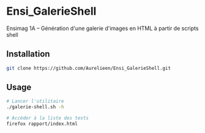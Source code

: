 # Ensi_GalerieShell
Ensimag 1A – Génération d'une galerie d'images en HTML à partir de scripts shell

## Installation
```sh
git clone https://github.com/Aurelieen/Ensi_GalerieShell.git
```

## Usage
```sh
# Lancer l'utilitaire
./galerie-shell.sh -h
```
```sh
# Accéder à la liste des tests
firefox rapport/index.html
```
